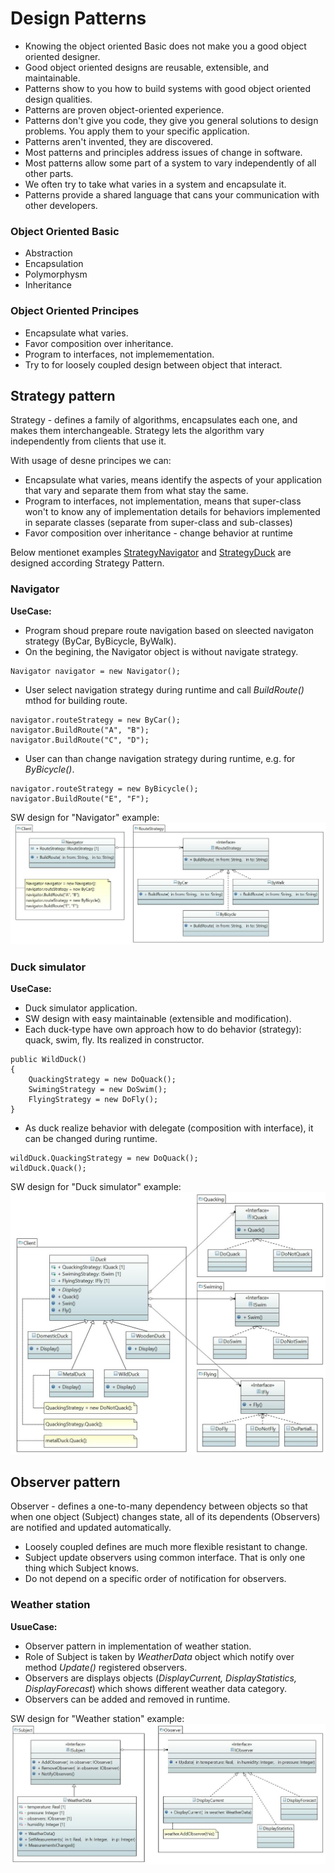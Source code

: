 # Design Patterns

- Knowing the object oriented Basic does not make you a good object oriented designer.
- Good object oriented designs are reusable, extensible, and maintainable.
- Patterns show to you how to build systems with good object oriented design qualities.
- Patterns are proven object-oriented experience.
- Patterns don't give you code, they give you general solutions to design problems. You apply them to your specific application.
- Patterns aren't invented, they are discovered.
- Most patterns and principles address issues of change in software.
- Most patterns allow some part of a system to vary independently of all other parts.
- We often try to take what varies in a system and encapsulate it.
- Patterns provide a shared language that cans your communication with other developers.

### Object Oriented Basic
- Abstraction
- Encapsulation
- Polymorphysm
- Inheritance

### Object Oriented Principes
- Encapsulate what varies.
- Favor composition over inheritance.
- Program to interfaces, not implemementation.
- Try to for loosely coupled design between object that interact.
 
## Strategy pattern

Strategy - defines a family of algorithms, encapsulates each one, and makes them interchangeable. Strategy lets the algorithm vary independently from clients that use it. 

With usage of desne principes we can:
- Encapsulate what varies, means identify the aspects of your application that vary and separate them from what stay the same.
- Program to interfaces, not implementation, means that super-class won't to know any of implementation details for behaviors implemented in separate classes (separate from super-class and sub-classes)
- Favor composition over inheritance - change behavior at runtime

Below mentionet examples [StrategyNavigator](/StrategyNavigator) and [StrategyDuck](/StrategyDuck ) are designed according Strategy Pattern.

### Navigator

**UseCase:**
- Program shoud prepare route navigation based on sleected navigaton strategy (ByCar, ByBicycle, ByWalk).
- On the begining, the Navigator object is without navigate strategy.
```
Navigator navigator = new Navigator();
```
- User select navigation strategy during runtime and call *BuildRoute()* mthod for building route.
```
navigator.routeStrategy = new ByCar();
navigator.BuildRoute("A", "B");
navigator.BuildRoute("C", "D");
```
- User can than change navigation strategy during runtime, e.g. for *ByBicycle()*.
```
navigator.routeStrategy = new ByBicycle();
navigator.BuildRoute("E", "F");
```

SW design for "Navigator" example:
![Strategy in example Navigator](/Doc/UML/StrategyNavigator.JPG)

### Duck simulator

**UseCase:**
- Duck simulator application.
- SW design with easy maintainable (extensible and modification).
- Each duck-type have own approach how to do behavior (strategy): quack, swim, fly. Its realized in constructor.
```
public WildDuck() 
{
	QuackingStrategy = new DoQuack();
	SwimingStrategy = new DoSwim();
	FlyingStrategy = new DoFly();
}
```
- As duck realize behavior with delegate (composition with interface), it can be changed during runtime.
```
wildDuck.QuackingStrategy = new DoQuack();
wildDuck.Quack();
```

SW design for "Duck simulator" example:
![Strategy in example Duck](/Doc/UML/StrategyDuck.JPG) 
 
## Observer pattern

Observer - defines a one-to-many dependency between objects so that when one object (Subject) changes state, all of its dependents (Observers) are notified and updated automatically.

- Loosely coupled defines are much more flexible resistant to change.
- Subject update observers using common interface. That is only one thing which Subject knows.
- Do not depend on a specific order of notification for observers.

### Weather station

**UsueCase:**
- Observer pattern in implementation of weather station.
- Role of Subject is taken by *WeatherData* object which notify over method *Update()* registered observers.
- Observers are displays objects (*DisplayCurrent, DisplayStatistics, DisplayForecast*) which shows different weather data category.
- Observers can be added and removed in runtime.

SW design for "Weather station" example:
![Strategy in example Duck](/Doc/UML/ObserverWeather.JPG)
